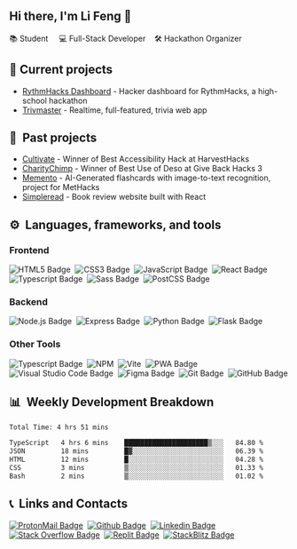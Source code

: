 ## Hi there, I'm Li Feng 👋 
📚 Student &nbsp; &nbsp; 💻 Full-Stack Developer &nbsp; &nbsp;🛠️ Hackathon Organizer



## 🔭 Current projects
- <a href="https://github.com/RythmHacks">RythmHacks Dashboard</a> - Hacker dashboard for RythmHacks, a high-school hackathon
- <a href="https://github.com/lifeng-yin/trivmaster">Trivmaster</a> - Realtime, full-featured, trivia web app

## 💼 &nbsp;Past projects
- <a href="https://github.com/lifeng-yin/cultivate">Cultivate</a> - Winner of Best Accessibility Hack at HarvestHacks
- <a href="https://github.com/jeffrey-zang/charitychimp">CharityChimp</a> - Winner of Best Use of Deso at Give Back Hacks 3
- <a href="https://github.com/Yourself1011/memento">Memento</a> - AI-Generated flashcards with image-to-text recognition, project for MetHacks
- <a href="https://github.com/lifeng-yin/simpleread">Simpleread</a> - Book review website built with React



## ⚙️ &nbsp;Languages, frameworks, and tools

### Frontend
![HTML5 Badge](https://img.shields.io/badge/HTML5-E34F26?logo=html5&logoColor=fff&style=flat-square)&nbsp;
![CSS3 Badge](https://img.shields.io/badge/CSS3-1572B6?logo=css3&logoColor=fff&style=flat-square)&nbsp;
![JavaScript Badge](https://img.shields.io/badge/JavaScript-F7DF1E?logo=javascript&logoColor=000&style=flat-square)&nbsp;
![React Badge](https://img.shields.io/badge/React-61DAFB?logo=react&logoColor=000&style=flat-square)&nbsp;
![Typescript Badge](https://shields.io/badge/TypeScript-3178C6?logo=TypeScript&logoColor=FFF&style=flat-square)&nbsp;
![Sass Badge](https://img.shields.io/badge/Sass-C69?logo=sass&logoColor=fff&style=flat-square)&nbsp;
![PostCSS Badge](https://img.shields.io/badge/PostCSS-DD3A0A?logo=postcss&logoColor=fff&style=flat-square)&nbsp;


### Backend
![Node.js Badge](https://img.shields.io/badge/Node.js-393?logo=nodedotjs&logoColor=fff&style=flat-square)&nbsp;
![Express Badge](https://img.shields.io/badge/Express.js-000?logo=express&logoColor=fff&style=flat-square)&nbsp;
![Python Badge](https://img.shields.io/badge/Python-3776AB?logo=python&logoColor=fff&style=flat-square)&nbsp;
![Flask Badge](https://img.shields.io/badge/Flask_(learning)-000?logo=flask&color=fff&logoColor=000&style=flat-square)


### Other Tools
![Typescript Badge](https://shields.io/badge/TypeScript-3178C6?logo=TypeScript&logoColor=FFF&style=flat-square)&nbsp;
![NPM](https://img.shields.io/badge/NPM-CB3837?logo=npm&logoColor=fff&style=flat-square)&nbsp;
![Vite](https://img.shields.io/badge/Vite-%23646CFF.svg?style=flat-square&logo=vite&logoColor=white)&nbsp;
![PWA Badge](https://img.shields.io/badge/PWA-5A0FC8?logo=pwa&logoColor=fff&style=flat-square)&nbsp;
![Visual Studio Code Badge](https://img.shields.io/badge/Visual%20Studio%20Code-007ACC?logo=visualstudiocode&logoColor=fff&style=flat-square)&nbsp;
![Figma Badge](https://img.shields.io/badge/Figma-F24E1E?logo=figma&logoColor=fff&style=flat-square)&nbsp;
![Git Badge](https://img.shields.io/badge/Git-F05032?logo=git&logoColor=fff&style=flat-square)&nbsp;
![GitHub Badge](https://img.shields.io/badge/GitHub-181717?logo=github&logoColor=fff&style=flat-square)
<br>

## 📊 &nbsp;Weekly Development Breakdown
<!--START_SECTION:waka-->

```txt
Total Time: 4 hrs 51 mins

TypeScript   4 hrs 6 mins    █████████████████████▒░░░   84.80 %
JSON         18 mins         █▓░░░░░░░░░░░░░░░░░░░░░░░   06.39 %
HTML         12 mins         █░░░░░░░░░░░░░░░░░░░░░░░░   04.28 %
CSS          3 mins          ▒░░░░░░░░░░░░░░░░░░░░░░░░   01.33 %
Bash         2 mins          ▒░░░░░░░░░░░░░░░░░░░░░░░░   01.02 %
```

<!--END_SECTION:waka-->
## 📞 &nbsp;Links and Contacts
[![ProtonMail Badge](https://img.shields.io/badge/ProtonMail-8B89CC?logo=protonmail&logoColor=fff&style=for-the-badge)](mailto:lifeng-yin@proton.me)&nbsp;
[![Github Badge](https://img.shields.io/badge/github-000.svg?style=for-the-badge&logo=github)](https://github.com/lifeng-yin)&nbsp;
[![Linkedin Badge](https://img.shields.io/badge/linkedin-%230077B5.svg?style=for-the-badge&logo=linkedin)](https://www.linkedin.com/in/lifeng-yin/)&nbsp;
[![Stack Overflow Badge](https://img.shields.io/badge/Stack%20Overflow-F58025?logo=stackoverflow&logoColor=fff&style=for-the-badge)](https://stackoverflow.com/users/20678031/li-feng-yin)&nbsp;
[![Replit Badge](https://img.shields.io/badge/Replit-F26207?logo=replit&logoColor=fff&style=for-the-badge)](https://replit.com/@LiFengYin)&nbsp;
[![StackBlitz Badge](https://img.shields.io/badge/StackBlitz-1269D3?logo=stackblitz&logoColor=fff&style=for-the-badge)](https://stackblitz.com/@lifeng-yin)&nbsp;
